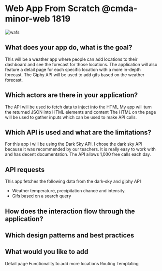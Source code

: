 # Web App From Scratch @cmda-minor-web 1819
![wafs](https://user-images.githubusercontent.com/43436118/74514472-eb0e3480-4f0c-11ea-8be4-6a0b9ca04461.PNG)

## What does your app do, what is the goal?
This will be a weather app where people can add locations to their dashboard and see the forecast for those locations.
The application will also feature a detail page for each specific location with a more in-depth forecast.
The Giphy API will be used to add gifs based on the weather forecast.

## Which actors are there in your application?
The API will be used to fetch data to inject into the HTML
My app will turn the returned JSON into HTML elements and content
The HTML on the page will be used to gather inputs which can be used to make API calls.

## Which API is used and what are the limitations?
For this app i will be using the Dark Sky API. I chose the dark sky API because it was recommended by our teachers. It is really easy to work with and has decent documentation. The API allows 1,000 free calls each day.

## API requests
This app fetches the following data from the dark-sky and giphy API

- Weather temperature, precipitation chance and intensity.
- Gifs based on a search query

## How does the interaction flow through the application?

## Which design patterns and best practices

## What would you like to add
Detail page
Functionality to add more locations
Routing
Templating



<!-- Add a link to your live demo in Github Pages 🌐-->

<!-- ☝️ replace this description with a description of your own work -->

<!-- replace the code in the /docs folder with your own, so you can showcase your work with GitHub Pages 🌍 -->

<!-- Add a nice poster image here at the end of the week, showing off your shiny frontend 📸 -->

<!-- Maybe a table of contents here? 📚 -->

<!-- How about a section that describes how to install this project? 🤓 -->

<!-- ...but how does one use this project? What are its features 🤔 -->

<!-- What external data source is featured in your project and what are its properties 🌠 -->

<!-- Maybe a checklist of done stuff and stuff still on your wishlist? ✅ -->

<!-- How about a license here? 📜 (or is it a licence?) 🤷 -->
